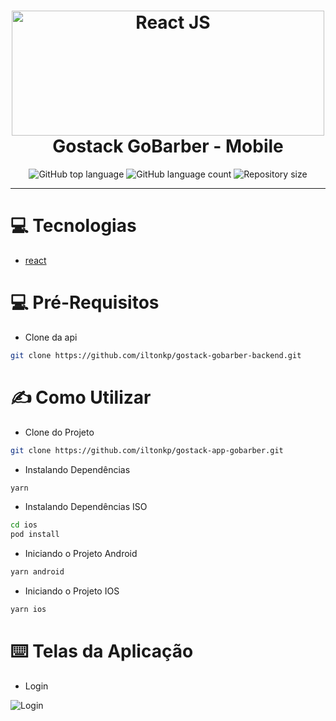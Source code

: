 <h1  align="center">
	<img    alt="React JS"  width="500" height="200"  src="https://res.cloudinary.com/dpeywfgot/image/upload/v1591636731/Gobarber-web/Why-we-use-ReactJS-for-our-projects-Illustration_hmbqas.jpg">
	<br/>
	Gostack GoBarber - Mobile
</h1>

<p  align="center">
	<img alt="GitHub top language" src="https://img.shields.io/github/languages/top/iltonkp/gostack-app-gobarber.svg">
	<img alt="GitHub language count" src="https://img.shields.io/github/languages/count/iltonkp/gostack-app-gobarber.svg">
	<img alt="Repository size" src="https://img.shields.io/github/repo-size/iltonkp/gostack-app-gobarber.svg">
</p>

---

# 💻 Tecnologias

- [react](https://github.com/facebook/react)

# 💻 Pré-Requisitos

- Clone da api

```sh
git clone https://github.com/iltonkp/gostack-gobarber-backend.git
```

# ✍️ Como Utilizar

- Clone do Projeto

```sh
git clone https://github.com/iltonkp/gostack-app-gobarber.git
```

- Instalando Dependências

```sh
yarn
```

- Instalando Dependências ISO

```sh
cd ios
pod install
```

- Iniciando o Projeto Android

```sh
yarn android
```

- Iniciando o Projeto IOS

```sh
yarn ios
```

# ⌨️ Telas da Aplicação

- Login

<img alt="Login" src="https://res.cloudinary.com/dpeywfgot/image/upload/v1591699515/Gobarber-web/gif_Login_j8mcqj.gif">
